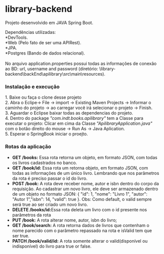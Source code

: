 # library-backend

Projeto desenvolvido em JAVA Spring Boot.

Dependências utilizadas:<br />
 *DevTools.<br />
 *Web (Pelo fato de ser uma APIRest).<br />
 *JPA.<br />
 *Postgres (Bando de dados relacional).<br />
<br />
No arquivo application.properties possui todas as informações de conexão ao BD: url, username and password
(diretório: \library-backend\backEnd\apilibrary\src\main\resources).

<h3>Instalação e execução</h3>
1. Baixe ou faça o clone desse projeto<br />
2. Abra o Eclipe-> File -> import -> Existing Maven Projects -> Informar o caminho do projeto -> ao carregar você irá selecionar o projeto -> Finish.<br />
3. Aguardar o Eclipse baixar todas as dependencias do projeto.<br />
4. Dentro do package <i>"com.indt.books.apilibrary"</i> tem a Classe para executar o projeto: Clicar em cima da Classe <i>"ApilibraryApplication.java"</i> com o botão direito do mouse -> Run As -> Java Aplication.<br />
5. Esperar o SpringBook iniciar o proejto.<br />

<h3>Rotas da aplicação</h3>
<ul>
  <li>
    <strong>GET /books:</strong> Essa rota retorna um objeto, em formato JSON, com todas os livros cadastrados no banco.
  </li>
  <li>
    <strong>GET /book/id:</strong> Essa rota um retorna objeto, em formato JSON, com todas as informações de um único livro. Lembrando que nos parâmetros da rota é preciso passar o id do livro.
  </li>
  <li>
    <strong>POST /book:</strong> A rota deve receber nome, autor e isbn dentro do corpo da requisição. Ao cadastrar um novo livro, ele deve ser armazenado dentro de um objeto no formato JSON:  { "id": 1, "nome": "Livro 1", "autor": "Autor 1","isbn": 14, "valid": true }. Obs: Como default, o valid sempre será true ao ser criado um novo livro.
  </li>
  <li>
    <strong>DELETE /books/id:</strong>Essa rota deleta um livro com o id presente nos parâmetros da rota
  </li>
  <li>
    <strong>PUT /book:</strong> A rota alterar nome, autor, isbn do livro;
  </li>
  <li>
    <strong>GET /book/search:</strong> A rota retorna dados de livros que contenham o nome parecido com o parâmetro repassado na rota e isValid tem que ser true.
  </li>
    <li>
    <strong>PATCH /book/valid/id:</strong> A rota somente alterar o valid(disponível ou indisponível) do livro para true or false.
  </li>
 </ul>
